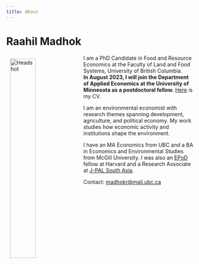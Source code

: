```yaml
---
title: About
---
```

# Raahil Madhok

<img src="/img/headshot3.jpeg" alt="Headshot" width="37%" style="float:left; margin:10px 10px 10px 10px;" />

I am a PhD Candidate in Food and Resource Economics at the Faculty of Land and Food Systems, University of British Columbia.  
**In August 2023, I will join the Department of Applied Economics at the University of Minnesota as a postdoctoral fellow.** [Here](/pdf/rmadhok_cv.pdf) is my CV.

I am an environmental economist with research themes spanning development, agriculture, and political economy. My work studies how economic activity and institutions shape the environment. 

<!--
**My research spans environmental and development economics**. My [job market paper](/pdf/rmadhok_jmp_2022.pdf) studies the threat to biodiversity from infrastructure expansion and the role of decentralized institutions for mitigating the tradeoff. My [other work](/research/) studies [structural change and the organization of agriculture](/pdf/2022_rural_urban_agriculture.pdf) as well as the [long-run health costs of coal power plants](/pdf/power_plants_india.pdf).
-->

I have an MA Economics from UBC and a BA in Economics and Environmental Studies from McGill University. I was also an [EPoD](https://epod.cid.harvard.edu/) fellow at Harvard and a Research Associate at [J-PAL South Asia](https://www.povertyactionlab.org/south-asia).

Contact: <a href="mailto:madhokr@mail.ubc.ca">madhokr@mail.ubc.ca</a>